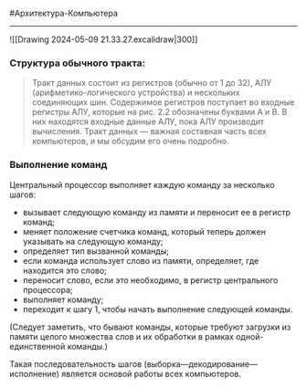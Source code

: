 #Архитектура-Компьютера

---
![[Drawing 2024-05-09 21.33.27.excalidraw|300]]

### Структура обычного тракта:
> Тракт данных состоит из регистров (обычно от 1 до 32), АЛУ (арифметико-логического устройства) и нескольких соединяющих шин. Содержимое регистров поступает во входные регистры АЛУ, которые на рис. 2.2 обозначены буквами А и В. В них находятся входные данные АЛУ, пока АЛУ производит вычисления. Тракт данных — важная составная часть всех компьютеров, и мы обсудим его очень подробно.


### Выполнение команд
Центральный процессор выполняет каждую команду за несколько шагов:
- вызывает следующую команду из памяти и переносит ее в регистр команд;
- меняет положение счетчика команд, который теперь должен указывать на следующую команду;
- определяет тип вызванной команды;
- если команда использует слово из памяти, определяет, где находится это слово;
- переносит слово, если это необходимо, в регистр центрального процессора;
- выполняет команду;
- переходит к шагу 1, чтобы начать выполнение следующей команды.

(Следует заметить, что бывают команды, которые требуют загрузки из памяти целого множества слов и их обработки в рамках одной-единственной команды.)

Такая последовательность шагов (выборка—декодирование—исполнение) является основой работы всех компьютеров.